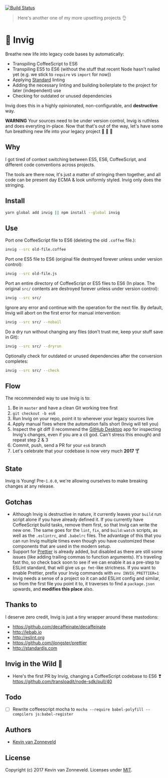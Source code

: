 [![Build Status](https://travis-ci.org/kvz/invig.svg?branch=master)](https://travis-ci.org/kvz/invig)

> Here's another one of my more upsetting projects 👌

# 🌿 Invig

Breathe new life into legacy code bases by automatically:

 - Transpiling CoffeeScript to ES6
 - Transpiling ES5 to ES6 (without the stuff that recent Node hasn't nailed yet (e.g. we stick to `require` vs `import` for now))
 - Applying [Standard](http://standardjs.com) linting
 - Adding the necessary linting and building boilerplate to the project for later (independent) use
 - Checking for outdated or unused dependencies
 
Invig does this in a highly opinionated, non-configurable, and **destructive** way. 

**WARNING** Your sources need to be under version control, Invig is ruthless and does everyting in-place. 
Now that that's out of the way, let's have some fun breathing new life into your legacy project 🤗 💨 🌿 

## Why

I got tired of context switching between ES5, ES6, CoffeeScript, and different code conventions across projects.

The tools are there now, it's just a matter of stringing them together, and all code can be present day ECMA & look uniformly styled. Invig only does the stringing.

## Install

```bash
yarn global add invig || npm install --global invig
```

## Use

Port one CoffeeScript file to ES6 (deleting the old `.coffee` file.):

```bash
invig --src old-file.coffee
```

Port one ES5 file to ES6 (original file destroyed forever unless under version control):

```bash
invig --src old-file.js
```

Port an entire directory of CoffeeScript or ES5 files to ES6 (In place. The original `src/` contents are destroyed forever unless under version control):

```bash
invig --src src/
```

Ignore any error and continue with the operation for the next file. By default, Invig will abort on the first error for manual intervention:

```bash
invig --src src/ --nobail
```

Do a dry run without changing any files (don't trust me, keep your stuff save in Git):

```bash
invig --src src/ --dryrun
```

Optionally check for outdated or unused dependencies after the conversion completes:

```bash
invig --src src/ --check
```

## Flow 

The recommended way to use Invig is to:

1. Be in `master` and have a clean Git working tree first
1. `git checkout -b es6`
2. Run Invig on your repo, point it to wherever your legacy sources live
3. Apply manual fixes where the automation falls short (Invig will tell you)
4. Inspect the git diff (I recommend the [GitHub Desktop](https://desktop.github.com) app for inspecting Invig's changes, even if you are a cli god. Can't stress this enough) and repeat step 2 & 3
5. Commit, push, send a PR for your `es6` branch
6. Let's celebrate that your codebase is now very much **2017** 🍸

## State

Invig is Young! Pre-`1.0.0`, we're allowing ourselves to make breaking changes at any release.

## Gotchas

- Although Invig is destructive in nature, it currently leaves your `build` run script alone if you have already defined it. If you currently have
CoffeeScript build tasks, remove them first, so that Invig can write the new one. 
The same goes for the `lint`, `fix`, and `build:watch` scripts, as well as the `.eslintrc`, and `.babelrc` files. The advantage of this that you 
can run Invig multiple times even though you have customized these components that are used in the modern setup.
- Support for [Prettier](https://github.com/jlongster/prettier) is already added, but disabled as there are still some issues (like adding trailing commas to function arguments). It's traveling fast tho, so check back soon to see if we can enable it as a pre-step to ESLint standard, that will give us `go fmt`-like strictness. If you want to enable Prettier, prefix your Invig commands with `env INVIG_PRETTIER=1 `
- Invig needs a sense of a project so it can add ESLint config and similar, so from the first file you point it to, it traverses to find a `package.json` upwards, and **modifies this place** also.

## Thanks to

I deserve zero credit, Invig is just a tiny wrapper around these mastodons:

- <https://github.com/decaffeinate/decaffeinate>
- <http://lebab.io>
- <http://eslint.org>
- <https://github.com/jlongster/prettier>
- <http://standardjs.com>

## Invig in the Wild 🌿

- Here's the first PR by Invig, changing a CoffeeScript codebase to ES6 ❣ <https://github.com/transloadit/node-sdk/pull/40>

## Todo

- [ ] Rewrite coffeescript mocha to `mocha --require babel-polyfill --compilers js:babel-register`

## Authors

- [Kevin van Zonneveld](https://transloadit.com/about/#kevin)

## License

Copyright (c) 2017 Kevin van Zonneveld. Licenses under [MIT](LICENSE).
